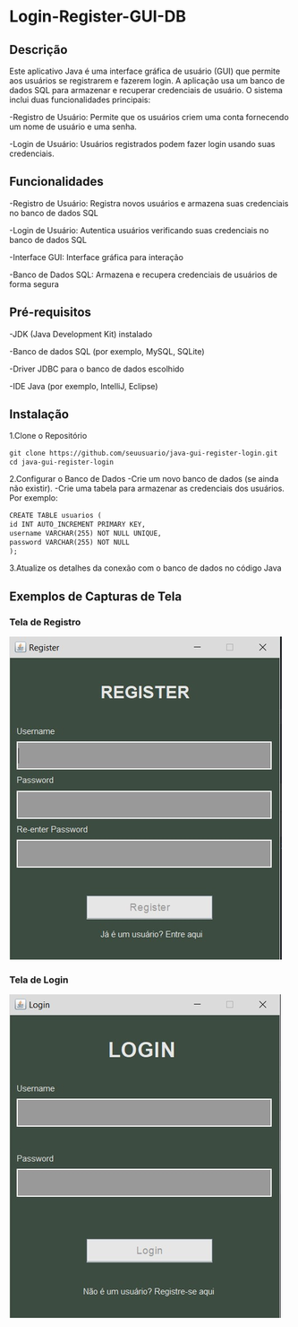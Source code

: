 # Login-Register-GUI-DB

## Descrição
<p>Este aplicativo Java é uma interface gráfica de usuário (GUI) que permite aos usuários se registrarem e fazerem login. A aplicação usa um banco de dados SQL para armazenar e recuperar credenciais de usuário. O sistema inclui duas funcionalidades principais:</p>

<p>-Registro de Usuário: Permite que os usuários criem uma conta fornecendo um nome de usuário e uma senha.</p>
<p>-Login de Usuário: Usuários registrados podem fazer login usando suas credenciais.</p>

## Funcionalidades
<p>-Registro de Usuário: Registra novos usuários e armazena suas credenciais no banco de dados SQL</p>
<p>-Login de Usuário: Autentica usuários verificando suas credenciais no banco de dados SQL</p>
<p>-Interface GUI: Interface gráfica para interação</p>
<p>-Banco de Dados SQL: Armazena e recupera credenciais de usuários de forma segura</p>

## Pré-requisitos
<p>-JDK (Java Development Kit) instalado</p>
<p>-Banco de dados SQL (por exemplo, MySQL, SQLite)</p>
<p>-Driver JDBC para o banco de dados escolhido</p>
<p>-IDE Java (por exemplo, IntelliJ, Eclipse)</p>

## Instalação
 1.Clone o Repositório 
 ```
 git clone https://github.com/seuusuario/java-gui-register-login.git
 cd java-gui-register-login
```
  2.Configurar o Banco de Dados
    -Crie um novo banco de dados (se ainda não existir).
    -Crie uma tabela para armazenar as credenciais dos usuários. Por exemplo:
    
    CREATE TABLE usuarios (
    id INT AUTO_INCREMENT PRIMARY KEY,
    username VARCHAR(255) NOT NULL UNIQUE,
    password VARCHAR(255) NOT NULL
    );

  3.Atualize os detalhes da conexão com o banco de dados no código Java

## Exemplos de Capturas de Tela
### Tela de Registro

![Tela de Registro](img/register.jpg)

### Tela de Login

![Tela de Login](img/login.jpg)

  
